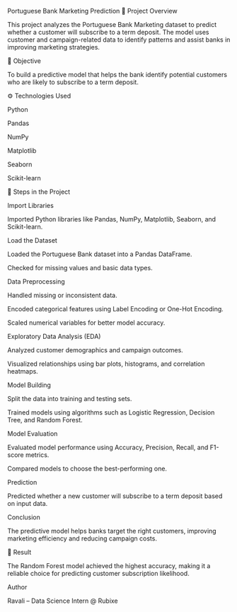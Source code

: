 Portuguese Bank Marketing Prediction
📘 Project Overview

This project analyzes the Portuguese Bank Marketing dataset to predict whether a customer will subscribe to a term deposit. The model uses customer and campaign-related data to identify patterns and assist banks in improving marketing strategies.

🧠 Objective

To build a predictive model that helps the bank identify potential customers who are likely to subscribe to a term deposit.

⚙️ Technologies Used

Python

Pandas

NumPy

Matplotlib

Seaborn

Scikit-learn

🧮 Steps in the Project

Import Libraries

Imported Python libraries like Pandas, NumPy, Matplotlib, Seaborn, and Scikit-learn.

Load the Dataset

Loaded the Portuguese Bank dataset into a Pandas DataFrame.

Checked for missing values and basic data types.

Data Preprocessing

Handled missing or inconsistent data.

Encoded categorical features using Label Encoding or One-Hot Encoding.

Scaled numerical variables for better model accuracy.

Exploratory Data Analysis (EDA)

Analyzed customer demographics and campaign outcomes.

Visualized relationships using bar plots, histograms, and correlation heatmaps.

Model Building

Split the data into training and testing sets.

Trained models using algorithms such as Logistic Regression, Decision Tree, and Random Forest.

Model Evaluation

Evaluated model performance using Accuracy, Precision, Recall, and F1-score metrics.

Compared models to choose the best-performing one.

Prediction

Predicted whether a new customer will subscribe to a term deposit based on input data.

Conclusion

The predictive model helps banks target the right customers, improving marketing efficiency and reducing campaign costs.

🧾 Result

The Random Forest model achieved the highest accuracy, making it a reliable choice for predicting customer subscription likelihood.

Author

Ravali – Data Science Intern @ Rubixe
